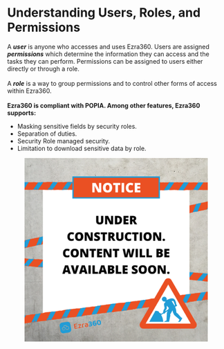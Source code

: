 # Understanding Users, Roles, and Permissions

A _**user**_ is anyone who accesses and uses Ezra360. Users are assigned _**permissions**_ which determine the information they can access and the tasks they can perform. Permissions can be assigned to users either directly or through a role. \
\
A _**role**_ is a way to group permissions and to control other forms of access within Ezra360.\
\
**Ezra360 is compliant with POPIA. Among other features, Ezra360 supports:**

* Masking sensitive fields by security roles.
* Separation of duties.
* Security Role managed security.
* Limitation to download sensitive data by role.

<figure><img src="../.gitbook/assets/Notice Under Construction Tape  Ezra.png" alt=""><figcaption></figcaption></figure>
